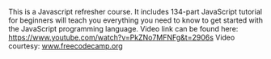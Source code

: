 This is a Javascript refresher course. 
It includes 134-part JavaScript tutorial for beginners will teach you everything you need to know to get started with the JavaScript programming language.
Video link can be found here: https://www.youtube.com/watch?v=PkZNo7MFNFg&t=2906s
Video courtesy: www.freecodecamp.org
